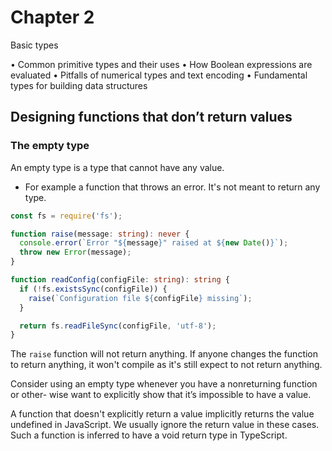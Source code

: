 # Chapter 2

Basic types

• Common primitive types and their uses
• How Boolean expressions are evaluated
• Pitfalls of numerical types and text encoding
• Fundamental types for building data structures

## Designing functions that don’t return values

### The empty type

An empty type is a type that cannot have any value.

- For example a function that throws an error. It's not meant to return any type.

```typescript
const fs = require('fs');

function raise(message: string): never {
  console.error(`Error "${message}" raised at ${new Date()}`);
  throw new Error(message);
}

function readConfig(configFile: string): string {
  if (!fs.existsSync(configFile)) {
    raise(`Configuration file ${configFile} missing`);
  }

  return fs.readFileSync(configFile, 'utf-8');
}
```

The `raise` function will not return anything. If anyone changes the function to return anything, it won't compile as it's still expect to not return anything.

Consider using an empty type whenever you have a nonreturning function or other- wise want to explicitly show that it’s impossible to have a value.

A function that doesn't explicitly return a value implicitly returns the value undefined in JavaScript. We usually ignore the return value in these cases. Such a function is inferred to have a void return type in TypeScript.

